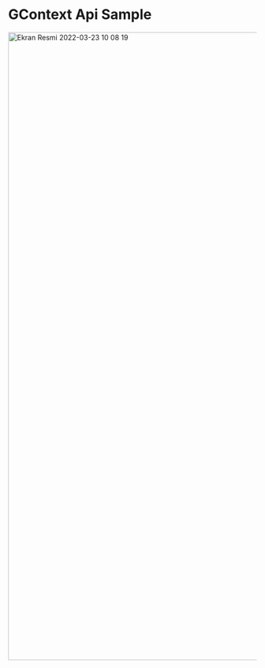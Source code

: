 # GContext Api Sample
<img width="1271" alt="Ekran Resmi 2022-03-23 10 08 19" src="https://user-images.githubusercontent.com/95706081/159643473-b4fd7dcd-3226-4466-ba11-ae19a264c9a6.png">
